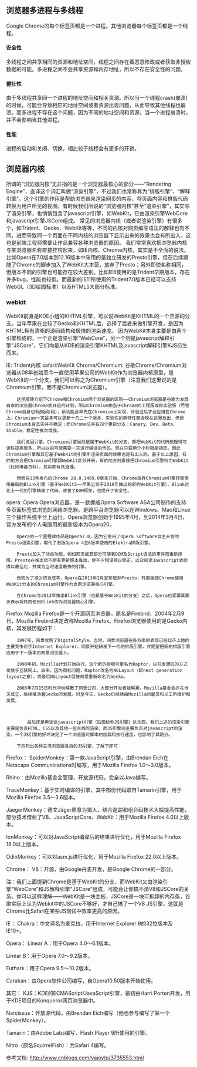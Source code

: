 ## 浏览器多进程与多线程
Google Chrome的每个标签页都是一个进程。其他浏览器每个标签页都是一个线程。
#### 安全性
多线程之间共享相同的资源和地址空间，线程之间存在着恶意修改或者获取非授权数据的可能。多进程之间不会共享资源和内存地址，所以不存在安全性的问题。
#### 健壮性
由于多线程共享同一个进程的地址空间和相关资源。所以当一个线程crash(崩溃)的时候，可能会导致相应的地址空间或者资源出现问题，从而导致其他线程也崩溃。而多进程不存在这个问题，因为不同的地址空间和资源，当一个进程崩溃时，并不会影响当其他进程。
#### 性能
进程的启动和关闭、切换，相比较于线程会有更多的开销。

## 浏览器内核
所谓的“浏览器内核”无非指的是一个浏览器最核心的部分——“Rendering Engine”，直译这个词汇叫做“渲染引擎”，不过我们也常称其为“排版引擎”、“解释引擎”。这个引擎的作用是帮助浏览器来渲染网页的内容，将页面内容和排版代码转换为用户所见的视图。有时候我们所说的“浏览器内核”甚至“渲染引擎”，其实除了渲染引擎，也悄悄包含了javascript引擎，如WebKit，它由渲染引擎WebCore和javascript引擎JSCore组成。  常见的浏览器内核（或者说渲染引擎）有很多个，如Trident、Gecko、WebKit等等，不同的内核对网页编写语法的解释也有不同，进而导致同一个页面在不同内核的浏览器下显示出来的效果也会有所出入，这也是前端工程师需要让作品兼容各种浏览器的原因。 我们常常喜欢把浏览器内核与某浏览器名称直接挂钩起来，如IE内核、Chrome内核，其实是不全面的说法。比如Opera在7.0版本到12.16版本中采用的是独立研发的Presto引擎，但在后续跟随了Chrome的脚步加入了WebKit大本营，放弃了Presto；另外即使名称相同，但版本不同的引擎也可能存在较大差别。比如IE6使用的是Trident早期版本，存在许多bug，性能也较低。而最新的IE11所使用的Trident7.0版本已经可以支持WebGL（3D绘图标准）以及HTML5大部分标准。

### webkit  
WebKit前身是KDE小组的KHTML引擎，可以说WebKit是KHTML的一个开源的分支。当年苹果在比较了Gecko和KHTML后，选择了后者来做引擎开发，是因为KHTML拥有清晰的源码结构和极快的渲染速度。
因为WebKit本身主要是由两个引擎构成的，一个正是渲染引擎“WebCore”，另一个则是javascript解释引擎“JSCore”，它们均是从KDE的渲染引擎KHTML及javascript解释引擎KJS衍生而来。

IE: Trident内核
safari:WebKit
Chrome/Chromium:
        谷歌Chrome/Chromium浏览器从08年创始至今一直使用苹果公司的WebKit作为浏览器内核原型，是WebKit的一个分支，我们可以称之为Chromium引擎（注意我们这里说的是Chromium引擎，而不是Chromium浏览器）。

        这里顺便介绍下Chrome和Chromium两个浏览器的区别——Chromium浏览器是谷歌为发展自家的浏览器Chrome而开启的计划，所以Chromium相当于Chrome的工程版或称实验版（尽管Chrome自身也有β版阶段），新功能会率先在Chromium上实现，待验证后才会应用在Chrome上。Chromium一天最多可以更新十几二十个版本，实验性的新特性都会现在这里放出，但是Chromium本身其实并不稳定；而Chrome总共有四个更新分支：Canary、Dev、Beta、Stable，稳定性依次增强。

        我们说回引擎。Chromium引擎虽然是属于WebKit的分支，却把WebKit的代码梳理得可读性提高很多，所以以前可能需要一天进行编译的代码，现在只要两个小时就能搞定。因此Chromium引擎和其它基于WebKit的引擎所渲染页面的效果也是有出入的。基于以上原因，有的地方会把Chromium引擎跟WebKit区分开来，有的地方则直接把Chromium引擎归为WebKit（比如维基百科），其实都有其道理。

        然而在13年发布的Chrome 28.0.1469.0版本开始，Chrome放弃Chromium引擎转而使用最新的Blink引擎（基于WebKit2——苹果公司于2010年推出的新的WebKit引擎），Blink对比上一代的引擎精简了代码、改善了DOM框架，也提升了安全性。

opera:
Opera
        Opera浏览器，是一款挪威Opera Software ASA公司制作的支持多页面标签式浏览的网络浏览器。是跨平台浏览器可以在Windows、Mac和Linux三个操作系统平台上运行。Opera浏览器创始于1995年4月，到2014年3月4日，官方发布的个人电脑用的最新版本为Opera20。

        Opera的一个里程碑作品是Opera7.0，因为它使用了Opera Software自主开发的Presto渲染引擎，取代了旧版Opera 4至6版本使用的Elektra排版引擎。

        Presto加入了动态功能，例如网页或其部分可随着DOM及Script语法的事件而重新排版。Presto在推出后不断有更新版本推出，使不少错误得以修正，以及阅读Javascript效能得以最佳化，并成为当时速度最快的引擎。 

        然而为了减少研发成本，Opera在2013年2月宣布放弃Presto，转而跟随Chrome使用WebKit分支的Chromium引擎作为自家浏览器核心引擎。

        在Chrome与2013年推出Blink引擎（也是基于WebKit的分支）之后，Opera也紧跟其脚步表示将转而使用Blink作为浏览器核心引擎。

Firefox
        Mozilla Firefox是一个开源网页浏览器，原名是Firebird，2004年2月9日，Mozilla Firebird决定改称Mozilla Firefox。Firefox浏览器使用的是Gecko内核，其发展历程如下：

        1997年，网景收购了DigitalStyle。当时，网景浏览器在各方面的表现已经比不上她的主要竞争对手Internet Explorer。网景开始研发下一代的排版引擎，并期望把新的排版引擎应用于下一版本的网景浏览器上。 

        1998年初，Mozilla计划开始执行。这个新的排版引擎名为Raptor，以开发源码的方式发放于互联网上。后来，因为商标问题，Raptor改名为NGLayout（即next generation layout之意）。而最后NGLayout就被网景重新命名为Gecko。 

        2003年7月15日时代华纳解散了网景公司，大部分开发者被解雇。Mozilla基金会亦在当天成立，继续推动着Gecko的发展。时至今天，Gecko仍继续由Mozilla的雇员和义工所维护和发展。 



            最后还是再谈谈javascript引擎（后面统称JS引擎）这东西。我们上述的渲染引擎主要是负责HTML、CSS以及其他一些东西的渲染，而JS引擎则主要负责对javascript的渲染，一个JS引擎的好坏决定了一个浏览器对脚本的加载和执行速度，也影响了其跑分。

        下方列出各种主流浏览器各自的JS引擎，了解下即可：

Firefox：
SpiderMonkey：第一款JavaScript引擎，由Brendan Eich在Netscape Communications时编写，用于Mozilla Firefox 1.0～3.0版本。

Rhino：由Mozilla基金会管理，开放源代码，完全以Java编写。

TraceMonkey：基于实时编译的引擎，其中部份代码取自Tamarin引擎，用于Mozilla Firefox 3.5～3.6版本。

JaegerMonkey：德文Jäger原意为猎人，结合追踪和组合码技术大幅提高性能，部分技术借凿了V8、JavaScriptCore、WebKit：用于Mozilla Firefox 4.0以上版本。

IonMonkey：可以对JavaScript编译后的结果进行优化，用于Mozilla Firefox 18.0以上版本。

OdinMonkey：可以对asm.js进行优化，用于Mozilla Firefox 22.0以上版本。

Chrome：
V8：开源，由Google丹麦开发，是Google Chrome的一部分。

注：我们上面提到Chrome是基于WebKit的分支，而WebKit又由渲染引擎“WebCore”和JS解释引擎“JSCore”组成，可能会让你搞不清V8和JSCore的关系。你可以这样理解——WebKit是一块主板，JSCore是一块可拆卸的内存条，谷歌实际上认为Webkit中的JSCore不够好，才自己搞了一个V8 JS引擎，这就是Chrome比Safari在某些JS测试中效率更高的原因。

IE：
Chakra：中文译名为查克拉，用于Internet Explorer 9的32位版本及IE10+。

Opera：
Linear A：用于Opera 4.0～6.1版本。

Linear B：用于Opera 7.0～9.2版本。

Futhark：用于Opera 9.5～10.2版本。

Carakan：由Opera软件公司编写，自Opera10.50版本开始使用。

其它：
KJS：KDE的ECMAScript/JavaScript引擎，最初由Harri Porten开发，用于KDE项目的Konqueror网页浏览器中。

Narcissus：开放源代码，由Brendan Eich编写（他也参与编写了第一个SpiderMonkey）。

Tamarin：由Adobe Labs编写，Flash Player 9所使用的引擎。

Nitro（原名SquirrelFish）：为Safari 4编写。


参考文档:
http://www.cnblogs.com/vajoy/p/3735553.html